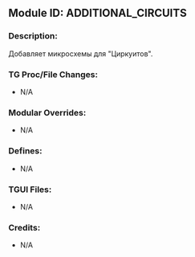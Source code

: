 ## Module ID: ADDITIONAL_CIRCUITS

### Description:

Добавляет микросхемы для "Циркуитов".


### TG Proc/File Changes:

- N/A


### Modular Overrides:

- N/A


### Defines:

- N/A


### TGUI Files:

- N/A


### Credits:

- N/A
